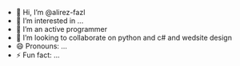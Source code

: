 - 👋 Hi, I’m @alirez-fazl
- 👀 I’m interested in ...
- 🌱 I’m an active programmer
- 💞️ I’m looking to collaborate on python and c# and wedsite design
- 😄 Pronouns: ...
- ⚡ Fun fact: ...

<!---
alirez-fazl/alirez-fazl is a ✨ special ✨ repository because its `README.md` (this file) appears on your GitHub profile.
You can click the Preview link to take a look at your changes.
--->

